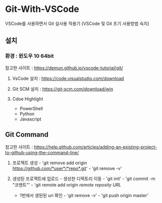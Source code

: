 # Git-With-VSCode
VSCode를 사용하면서 Git 실사용 적용기
(VSCode 및 Git 초기 사용방법 숙지)

## 설치
### 환경 : 윈도우 10 64bit

참고한 사이트 : <https://demun.github.io/vscode-tutorial/git/>

1. VsCode 설치 : 
<https://code.visualstudio.com/download>

1. Git SCM 설치 : 
<https://git-scm.com/download/win>

1. Cdoe Highlight
    - PowerShell
    - Python
    - Javascript
  
## Git Command

참고한 사이트 : <https://help.github.com/articles/adding-an-existing-project-to-github-using-the-command-line/>

  1. 프로젝트 생성
    - 'git remove add origin https://github.com/*user*/*repo*.git'
    - 'git remove -v'

  2. 생성된 프로젝트에 업로드
    - 생성한 디렉토리 이동
    - 'git init'
    - 'git commit -m "코멘트"'
    - 'git remote add origin *remote reposity URL*
      - 1번에서 생된된 uri 확인
    - 'git remove -v'
    - 'git push origin master'